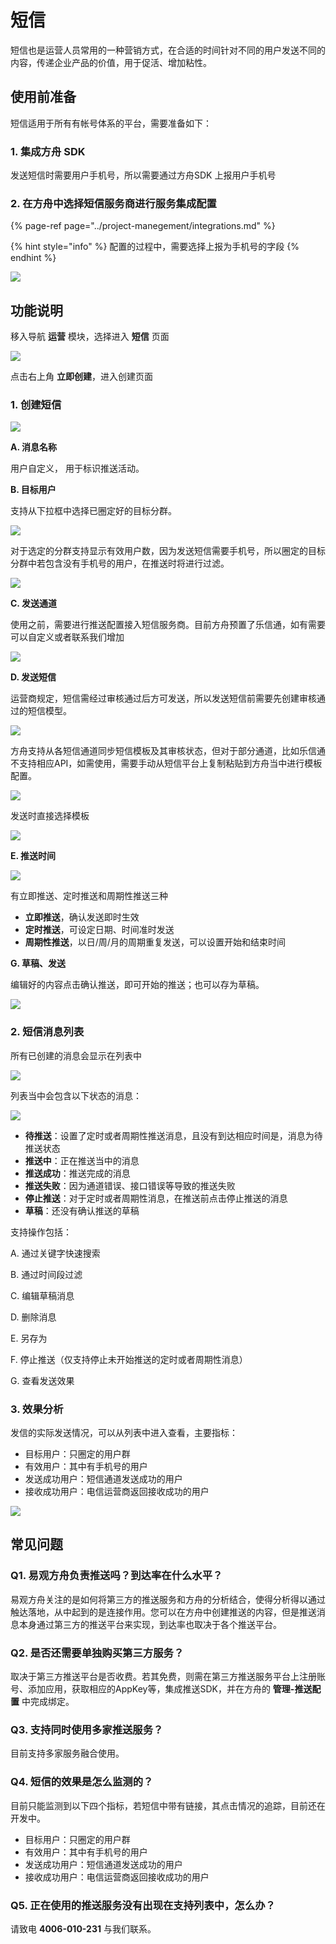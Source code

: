 # 短信

短信也是运营人员常用的一种营销方式，在合适的时间针对不同的用户发送不同的内容，传递企业产品的价值，用于促活、增加粘性。

## 使用前准备

短信适用于所有有帐号体系的平台，需要准备如下：

### 1. 集成方舟 SDK

发送短信时需要用户手机号，所以需要通过方舟SDK 上报用户手机号

### 2. 在方舟中选择短信服务商进行服务集成配置

{% page-ref page="../project-manegement/integrations.md" %}

{% hint style="info" %}
配置的过程中，需要选择上报为手机号的字段
{% endhint %}

![ ](https://imguserradar.analysys.cn/fangzhou/img/2019/01/201901172147142005.jpg)

## 功能说明

移入导航 **运营** 模块，选择进入 **短信** 页面

![ ](https://imguserradar.analysys.cn/fangzhou/img/2019/01/201901172148433807.jpg)

点击右上角 **立即创建**，进入创建页面

### 1. 创建短信

![ ](https://imguserradar.analysys.cn/fangzhou/img/2019/01/201901172154432490.png)

**A. 消息名称**

用户自定义， 用于标识推送活动。

**B. 目标用户**

支持从下拉框中选择已圈定好的目标分群。

![ ](https://imguserradar.analysys.cn/fangzhou/img/2019/01/201901171607599092.jpg)

对于选定的分群支持显示有效用户数，因为发送短信需要手机号，所以圈定的目标分群中若包含没有手机号的用户，在推送时将进行过滤。

![ ](https://imguserradar.analysys.cn/fangzhou/img/2019/01/201901172156117531.png)

**C. 发送通道**

使用之前，需要进行推送配置接入短信服务商。目前方舟预置了乐信通，如有需要可以自定义或者联系我们增加

![ ](https://imguserradar.analysys.cn/fangzhou/img/2019/01/201901181611231250.png)

**D. 发送短信**

运营商规定，短信需经过审核通过后方可发送，所以发送短信前需要先创建审核通过的短信模型。

![ ](https://imguserradar.analysys.cn/fangzhou/img/2019/01/201901181017035536.png)

方舟支持从各短信通道同步短信模板及其审核状态，但对于部分通道，比如乐信通不支持相应API，如需使用，需要手动从短信平台上复制粘贴到方舟当中进行模板配置。

![ ](https://imguserradar.analysys.cn/fangzhou/img/2019/01/201901172208467312.gif)

发送时直接选择模板

![ ](https://imguserradar.analysys.cn/fangzhou/img/2019/01/201901172159484446.png)

**E. 推送时间**

![ ](https://imguserradar.analysys.cn/fangzhou/img/2018/08/201808101745487832.png)

有立即推送、定时推送和周期性推送三种

* **立即推送**，确认发送即时生效
* **定时推送**，可设定日期、时间准时发送
* **周期性推送**，以日/周/月的周期重复发送，可以设置开始和结束时间

**G. 草稿、发送**

编辑好的内容点击确认推送，即可开始的推送；也可以存为草稿。

![ ](https://imguserradar.analysys.cn/fangzhou/img/2018/08/201808101759154861.png)

### 2. 短信消息列表

所有已创建的消息会显示在列表中

![ ](https://imguserradar.analysys.cn/fangzhou/img/2019/01/201901172213044964.png)

列表当中会包含以下状态的消息：

 ![ ](https://imguserradar.analysys.cn/fangzhou/img/2019/01/201901172217519929.png)

* **待推送**：设置了定时或者周期性推送消息，且没有到达相应时间是，消息为待推送状态
* **推送中**：正在推送当中的消息
* **推送成功**：推送完成的消息
* **推送失败**：因为通道错误、接口错误等导致的推送失败
* **停止推送**：对于定时或者周期性消息，在推送前点击停止推送的消息
* **草稿**：还没有确认推送的草稿

支持操作包括：

A. 通过关键字快速搜索

B. 通过时间段过滤

C. 编辑草稿消息

D. 删除消息

E. 另存为

F. 停止推送（仅支持停止未开始推送的定时或者周期性消息）

G. 查看发送效果

### 3. 效果分析

发信的实际发送情况，可以从列表中进入查看，主要指标：

* 目标用户：只圈定的用户群
* 有效用户：其中有手机号的用户
* 发送成功用户：短信通道发送成功的用户
* 接收成功用户：电信运营商返回接收成功的用户

![ ](https://imguserradar.analysys.cn/fangzhou/img/2019/01/201901172214135028.png)

## 常见问题

### **Q1. 易观方舟负责推送吗？到达率在什么水平？**

易观方舟关注的是如何将第三方的推送服务和方舟的分析结合，使得分析得以通过触达落地，从中起到的是连接作用。您可以在方舟中创建推送的内容，但是推送消息本身通过第三方的推送平台来实现，到达率也取决于各个推送平台。

### **Q2. 是否还需要单独购买第三方服务？**

取决于第三方推送平台是否收费。若其免费，则需在第三方推送服务平台上注册账号、添加应用，获取相应的AppKey等，集成推送SDK，并在方舟的 **管理-推送配置** 中完成绑定。

### **Q3. 支持同时使用多家推送服务？**

目前支持多家服务融合使用。

### **Q4. 短信的效果是怎么监测的？**

目前只能监测到以下四个指标，若短信中带有链接，其点击情况的追踪，目前还在开发中。

* 目标用户：只圈定的用户群
* 有效用户：其中有手机号的用户
* 发送成功用户：短信通道发送成功的用户
* 接收成功用户：电信运营商返回接收成功的用户

### **Q5. 正在使用的推送服务没有出现在支持列表中，怎么办？**

请致电 **4006-010-231** 与我们联系。

